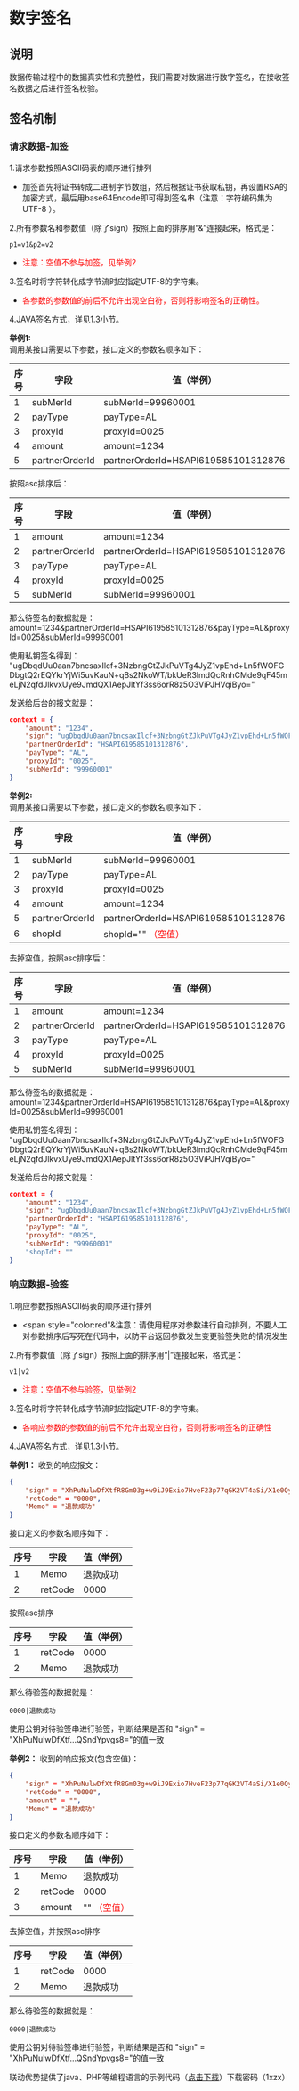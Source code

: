# 数字签名
## 说明
数据传输过程中的数据真实性和完整性，我们需要对数据进行数字签名，在接收签名数据之后进行签名校验。
## 签名机制
### 请求数据-加签
1.请求参数按照ASCII码表的顺序进行排列
- 加签首先将证书转成二进制字节数组，然后根据证书获取私钥，再设置RSA的加密方式，最后用base64Encode即可得到签名串（注意：字符编码集为UTF-8 ）。

2.所有参数名和参数值（除了sign）按照上面的排序用“&amp;”连接起来，格式是：

`p1=v1&p2=v2`
-  <span style="color:red">注意：空值不参与加签，见举例2</span>

3.签名时将字符转化成字节流时应指定UTF-8的字符集。
-  <span style="color:red">各参数的参数值的前后不允许出现空白符，否则将影响签名的正确性。</span>

4.JAVA签名方式，详见1.3小节。

**举例1:**  
调用某接口需要以下参数，接口定义的参数名顺序如下：

|序号|  字段 |值（举例）|
|------| ------------ |----|
|1|subMerId|subMerId=99960001|
|2|payType|payType=AL|  
|3|proxyId|proxyId=0025|   
|4|amount|amount=1234|  
|5|partnerOrderId|partnerOrderId=HSAPI619585101312876|

按照asc排序后：

|序号|  字段 |值（举例）|
|------| ------------ |----|
|1|amount|amount=1234|  
|2|partnerOrderId|partnerOrderId=HSAPI619585101312876|
|3|payType|payType=AL|  
|4|proxyId|proxyId=0025|   
|5|subMerId|subMerId=99960001|
那么待签名的数据就是：
amount=1234&amp;partnerOrderId=HSAPI619585101312876&amp;payType=AL&amp;proxyId=0025&amp;subMerId=99960001

使用私钥签名得到：
"ugDbqdUu0aan7bncsaxIlcf+3NzbngGtZJkPuVTg4JyZ1vpEhd+Ln5fWOFGDbgtQ2rEQYkrYjWi5uvKauN+qBs2NkoWT/bkUeR3lmdQcRnhCMde9qF45meLjN2qfdJlkvxUye9JmdQX1AepJltYf3ss6orR8z5O3ViPJHVqiByo="

发送给后台的报文就是：
```json
context = {
	"amount": "1234",
	"sign": "ugDbqdUu0aan7bncsaxIlcf+3NzbngGtZJkPuVTg4JyZ1vpEhd+Ln5fWOFGDbgtQ2rEQYkrYjWi5uvKauN+qBs2NkoWT/bkUeR3lmdQcRnhCMde9qF45meLjN2qfdJlkvxUye9JmdQX1AepJltYf3ss6orR8z5O3ViPJHVqiByo=",
	"partnerOrderId": "HSAPI619585101312876",
	"payType": "AL",
	"proxyId": "0025",
	"subMerId": "99960001"
}
```

**举例2:**  
调用某接口需要以下参数，接口定义的参数名顺序如下：

|序号|  字段 |值（举例）|
|----|----|----|
|1|subMerId|subMerId=99960001|
|2|payType|payType=AL|  
|3|proxyId|proxyId=0025|   
|4|amount|amount=1234|  
|5|partnerOrderId|partnerOrderId=HSAPI619585101312876|
|6|shopId|shopId="" <span style="color:red">（空值）</span>|

去掉空值，按照asc排序后：

|序号|  字段 |值（举例）|
|------| ------------ |----|
|1|amount                    |  amount=1234|  
|2|partnerOrderId|partnerOrderId=HSAPI619585101312876|
|3|payType                   |  payType=AL|  
|4|proxyId                   |proxyId=0025|   
|5|subMerId                  | subMerId=99960001   |
那么待签名的数据就是：
amount=1234&amp;partnerOrderId=HSAPI619585101312876&amp;payType=AL&amp;proxyId=0025&amp;subMerId=99960001

使用私钥签名得到：
"ugDbqdUu0aan7bncsaxIlcf+3NzbngGtZJkPuVTg4JyZ1vpEhd+Ln5fWOFGDbgtQ2rEQYkrYjWi5uvKauN+qBs2NkoWT/bkUeR3lmdQcRnhCMde9qF45meLjN2qfdJlkvxUye9JmdQX1AepJltYf3ss6orR8z5O3ViPJHVqiByo="

发送给后台的报文就是：
```json
context = {
	"amount": "1234",
	"sign": "ugDbqdUu0aan7bncsaxIlcf+3NzbngGtZJkPuVTg4JyZ1vpEhd+Ln5fWOFGDbgtQ2rEQYkrYjWi5uvKauN+qBs2NkoWT/bkUeR3lmdQcRnhCMde9qF45meLjN2qfdJlkvxUye9JmdQX1AepJltYf3ss6orR8z5O3ViPJHVqiByo=",
	"partnerOrderId": "HSAPI619585101312876",
	"payType": "AL",
	"proxyId": "0025",
	"subMerId": "99960001"
	"shopId": ""
}
```

### 响应数据-验签
1.响应参数按照ASCII码表的顺序进行排列
- <span style="color:red"&注意：请使用程序对参数进行自动排列，不要人工对参数排序后写死在代码中，以防平台返回参数发生变更验签失败的情况发生</span>

2.所有参数值（除了sign）按照上面的排序用“|”连接起来，格式是：

`v1|v2`
-  <span style="color:red">注意：空值不参与验签，见举例2</span>

3.签名时将字符转化成字节流时应指定UTF-8的字符集。
- <span style="color:red">各响应参数的参数值的前后不允许出现空白符，否则将影响签名的正确性</span>

4.JAVA签名方式，详见1.3小节。

**举例1：**
收到的响应报文：
```json
{
	"sign" = "XhPuNulwDfXtfR8Gm03g+w9iJ9Exio7HveF23p77qGK2VT4aSi/X1e0QyixFkzEmZkmqPLjncjI/S40D+tx74/gHn9ExhWUt096k/JS6VLO5yFO/am2oJLL8AdhOuwrh/FqTkKZyaSyo0oDnUvqdmP0Z7dBAf6g2CQSndYpvgs8=",
	"retCode" = "0000",
	"Memo" = "退款成功"
}

```
接口定义的参数名顺序如下：

| 序号  |   字段|值（举例）|
|----|----|----|
| 1  |  Memo |  退款成功   |
| 2  |  retCode | 0000 |


按照asc排序

| 序号  |   字段|值（举例）|
|----|----|----|
| 1  |  retCode | 0000 |
| 2  |  Memo |  退款成功   |

那么待验签的数据就是：

`0000|退款成功`

使用公钥对待验签串进行验签，判断结果是否和
"sign" = "XhPuNulwDfXtf...QSndYpvgs8="的值一致


**举例2：**
收到的响应报文(包含空值)：
```json
{
	"sign" = "XhPuNulwDfXtfR8Gm03g+w9iJ9Exio7HveF23p77qGK2VT4aSi/X1e0QyixFkzEmZkmqPLjncjI/S40D+tx74/gHn9ExhWUt096k/JS6VLO5yFO/am2oJLL8AdhOuwrh/FqTkKZyaSyo0oDnUvqdmP0Z7dBAf6g2CQSndYpvgs8=",
	"retCode" = "0000",
	"amount" = "",
	"Memo" = "退款成功"
}

```
接口定义的参数名顺序如下：

| 序号  |   字段|值（举例）|
| ---- | ---- | ---- |
| 1  |  Memo |  退款成功   |
| 2  |  retCode | 0000 |
| 3  |  amount | "" <span style="color:red">（空值）</span> |


去掉空值，并按照asc排序

| 序号  |   字段|值（举例）|
| ---- | ---- | ---- |
| 1  |  retCode | 0000 |
| 2  |  Memo |  退款成功   |

那么待验签的数据就是：

`0000|退款成功`

使用公钥对待验签串进行验签，判断结果是否和
"sign" = "XhPuNulwDfXtf...QSndYpvgs8="的值一致

联动优势提供了java、PHP等编程语言的示例代码（[点击下载][点击下载]）下载密码（1xzx）


[点击下载]: https://pan.baidu.com/s/1nOhp6phwvNuoqF0WfRrBPQ "点击下载"